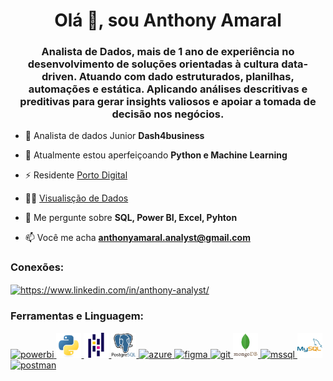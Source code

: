 <h1 align="center">Olá 👋, sou Anthony Amaral</h1>
<h3 align="center">Analista de Dados, mais de 1 ano de experiência no desenvolvimento de soluções orientadas à cultura data-driven. Atuando com dado estruturados, planilhas, automações e estática. Aplicando análises descritivas e preditivas para gerar insights valiosos e apoiar a tomada de decisão nos negócios.</h3>

- 🔭 Analista de dados Junior **Dash4business**

- 🌱 Atualmente estou aperfeiçoando **Python e Machine Learning**

- ⚡ Residente [Porto Digital](https://www.linkedin.com/feed/update/urn:li:activity:7275236625582825472/)

- 👨‍💻 [Visualisção de Dados](https://sites.google.com/view/portfolioanthonyamaral/in%C3%ADcio?authuser=1)

- 💬 Me pergunte sobre **SQL, Power BI, Excel, Pyhton**

- 📫 Você me acha **anthonyamaral.analyst@gmail.com**

<h3 align="left">Conexões:</h3>
<p align="left">
<a href="https://linkedin.com/in/https://www.linkedin.com/in/anthony-analyst/" target="blank"><img align="center" src="https://raw.githubusercontent.com/rahuldkjain/github-profile-readme-generator/master/src/images/icons/Social/linked-in-alt.svg" alt="https://www.linkedin.com/in/anthony-analyst/" height="30" width="40" /></a>
</p>

<h3 align="left">Ferramentas e Linguagem:</h3>
<p align="left"> 
</a><a href="https://powerbi.microsoft.com/" target="_blank" rel="noreferrer"> 
  <img src="https://upload.wikimedia.org/wikipedia/commons/c/cf/New_Power_BI_Logo.svg" alt="powerbi" width="40" height="40"/> 
</a>
 <a href="https://www.python.org" target="_blank" rel="noreferrer"> <img src="https://raw.githubusercontent.com/devicons/devicon/master/icons/python/python-original.svg" alt="python" width="40" height="40"/> </a> <a href="https://pandas.pydata.org/" target="_blank" rel="noreferrer"> <img src="https://raw.githubusercontent.com/devicons/devicon/2ae2a900d2f041da66e950e4d48052658d850630/icons/pandas/pandas-original.svg" alt="pandas" width="40" height="40"/> </a> <a href="https://www.postgresql.org" target="_blank" rel="noreferrer"> <img src="https://raw.githubusercontent.com/devicons/devicon/master/icons/postgresql/postgresql-original-wordmark.svg" alt="postgresql" width="40" height="40"/><a href="https://azure.microsoft.com/en-in/" target="_blank" rel="noreferrer"> <img src="https://www.vectorlogo.zone/logos/microsoft_azure/microsoft_azure-icon.svg" alt="azure" width="40" height="40"/> 
 <a href="https://www.figma.com/" target="_blank" rel="noreferrer"> <img src="https://www.vectorlogo.zone/logos/figma/figma-icon.svg" alt="figma" width="40" height="40"/> </a> <a href="https://git-scm.com/" target="_blank" rel="noreferrer"> <img src="https://www.vectorlogo.zone/logos/git-scm/git-scm-icon.svg" alt="git" width="40" height="40"/> </a> <a href="https://www.mongodb.com/" target="_blank" rel="noreferrer"> <img src="https://raw.githubusercontent.com/devicons/devicon/master/icons/mongodb/mongodb-original-wordmark.svg" alt="mongodb" width="40" height="40"/> </a> <a href="https://www.microsoft.com/en-us/sql-server" target="_blank" rel="noreferrer"> <img src="https://www.svgrepo.com/show/303229/microsoft-sql-server-logo.svg" alt="mssql" width="40" height="40"/> </a> <a href="https://www.mysql.com/" target="_blank" rel="noreferrer"> <img src="https://raw.githubusercontent.com/devicons/devicon/master/icons/mysql/mysql-original-wordmark.svg" alt="mysql" width="40" height="40"/> </a>  </a> <a href="https://postman.com" target="_blank" rel="noreferrer"> <img src="https://www.vectorlogo.zone/logos/getpostman/getpostman-icon.svg" alt="postman" width="40" height="40"/> </a>  </p>

